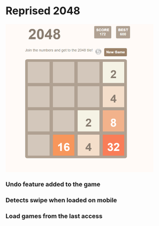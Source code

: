 # Reprised 2048

<img src="https://github.com/shakshi/shakshi.github.io/blob/master/screenshot.PNG" width="400" height="400" align="middle">

### Undo feature added to the game 
### Detects swipe when loaded on mobile
### Load games from the last access

